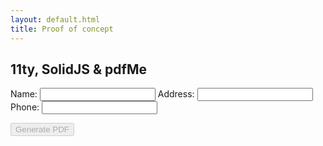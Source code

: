 ```yaml
---
layout: default.html
title: Proof of concept
---
```


## 11ty, SolidJS & pdfMe
<is-land on:visable>
  <form-component>
    <form>
        <label>
          Name:
          <input type="text"/>
        </label>
        <label>
          Address:
          <input type="text"/>
        </label>
        <label> 
          Phone:
          <input type="text"/>
        </label>
      </form>
      <button type="button" disabled>Generate PDF</button>
  </form-component>
  <template data-island="replace">
    <div id="pdfapp"></div>
    <script type="module" src="{{ '/app/render.js' | hash }}"></script>
  </template>
</is-land>